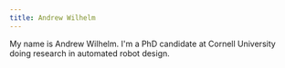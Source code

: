 ```yaml
---
title: Andrew Wilhelm
---
```


My name is Andrew Wilhelm. I'm a PhD candidate at Cornell University doing research in automated robot design.
